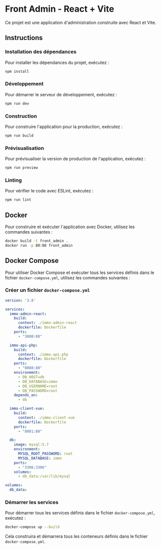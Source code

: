 # Front Admin - React + Vite

Ce projet est une application d'administration construite avec React et Vite.

## Instructions

### Installation des dépendances

Pour installer les dépendances du projet, exécutez :

```sh
npm install
```

### Développement

Pour démarrer le serveur de développement, exécutez :

```sh
npm run dev
```

### Construction

Pour construire l'application pour la production, exécutez :

```sh
npm run build
```

### Prévisualisation

Pour prévisualiser la version de production de l'application, exécutez :

```sh
npm run preview
```

### Linting

Pour vérifier le code avec ESLint, exécutez :

```sh
npm run lint
```

## Docker

Pour construire et exécuter l'application avec Docker, utilisez les commandes suivantes :

```sh
docker build -t front_admin .
docker run -p 80:80 front_admin
```

## Docker Compose

Pour utiliser Docker Compose et exécuter tous les services définis dans le fichier `docker-compose.yml`, utilisez les commandes suivantes :

### Créer un fichier `docker-compose.yml`

```yaml
version: '3.8'

services:
  immo-admin-react:
    build:
      context: ./immo-admin-react
      dockerfile: Dockerfile
    ports:
      - "3000:80"

  immo-api-php:
    build:
      context: ./immo-api-php
      dockerfile: Dockerfile
    ports:
      - "8080:80"
    environment:
      - DB_HOST=db
      - DB_DATABASE=immo
      - DB_USERNAME=root
      - DB_PASSWORD=root
    depends_on:
      - db

  immo-client-vue:
    build:
      context: ./immo-client-vue
      dockerfile: Dockerfile
    ports:
      - "8081:80"

  db:
    image: mysql:5.7
    environment:
      MYSQL_ROOT_PASSWORD: root
      MYSQL_DATABASE: immo
    ports:
      - "3306:3306"
    volumes:
      - db_data:/var/lib/mysql

volumes:
  db_data:
```

### Démarrer les services

Pour démarrer tous les services définis dans le fichier `docker-compose.yml`, exécutez :

```sh
docker-compose up --build
```

Cela construira et démarrera tous les conteneurs définis dans le fichier `docker-compose.yml`.
